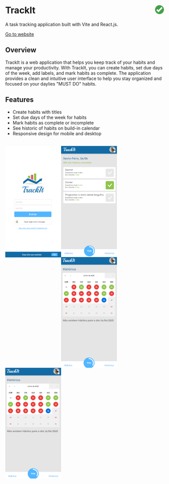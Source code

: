 # TrackIt <img src="https://raw.githubusercontent.com/DarlanSchwartz/TrackIt/main/public/favicon.png" width='30px' align='right'>

A task tracking application built with Vite and React.js.

[Go to website](https://projeto10-cineflex-eight-sigma.vercel.app/)

## Overview

TrackIt is a web application that helps you keep track of your habits and manage your productivity. With TrackIt, you can create habits, set due days of the week, add labels, and mark habits as complete. The application provides a clean and intuitive user interface to help you stay organized and focused on your daylies "MUST DO" habits.
## Features

- Create habits with titles
- Set due days of the week for habits
- Mark habits as complete or incomplete
- See historic of habits on build-in calendar
- Responsive design for mobile and desktop

<br/>

<img src="https://raw.githubusercontent.com/DarlanSchwartz/TrackIt/main/screenshot.png" width='177px' height='352px' align='left'>

<img src="https://raw.githubusercontent.com/DarlanSchwartz/TrackIt/main/screenshot2.png" width='177px' align='left'>

<img src="https://raw.githubusercontent.com/DarlanSchwartz/TrackIt/main/screenshot3.png" width='177px' align='left'>
<img src="https://raw.githubusercontent.com/DarlanSchwartz/TrackIt/main/screenshot3.png" width='177px' align='left' >